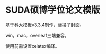 # SUDA硕博学位论文模版

基于[科大模板](https://github.com/ustctug/ustcthesis/)v3.3.4制作，替换了封面。

win，mac，overleaf三端兼容。

使用前需设置xelatex编译。
